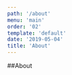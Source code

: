 ```yaml
---
path: '/about'
menu: 'main'
order: '02'
template: 'default'
date: '2019-05-04'
title: 'About'
---
```


##About
